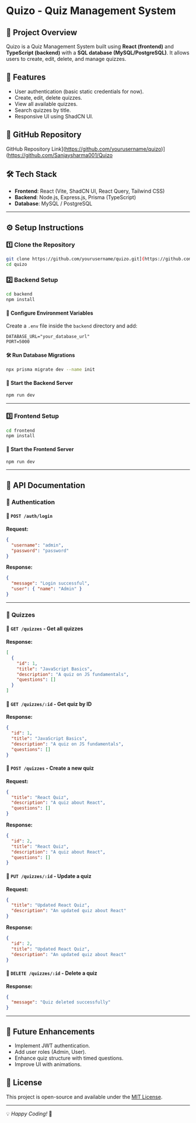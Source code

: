 # Quizo - Quiz Management System

## 📌 Project Overview
Quizo is a Quiz Management System built using **React (frontend)** and **TypeScript (backend)** with a **SQL database (MySQL/PostgreSQL)**. It allows users to create, edit, delete, and manage quizzes.

## 🚀 Features
- User authentication (basic static credentials for now).
- Create, edit, delete quizzes.
- View all available quizzes.
- Search quizzes by title.
- Responsive UI using ShadCN UI.

## 🔗 GitHub Repository
GitHub Repository Link](https://github.com/yourusername/quizo)](https://github.com/Sanjaysharma001/Quizo

## 🛠️ Tech Stack
- **Frontend**: React (Vite, ShadCN UI, React Query, Tailwind CSS)
- **Backend**: Node.js, Express.js, Prisma (TypeScript)
- **Database**: MySQL / PostgreSQL

---

## ⚙️ Setup Instructions
### 1️⃣ Clone the Repository
```sh
git clone https://github.com/yourusername/quizo.git](https://github.com/Sanjaysharma001/Quizo.git
cd quizo
```

### 2️⃣ Backend Setup
```sh
cd backend
npm install
```

#### 🔧 Configure Environment Variables
Create a `.env` file inside the `backend` directory and add:
```env
DATABASE_URL="your_database_url"
PORT=5000
```

#### 🛠 Run Database Migrations
```sh
npx prisma migrate dev --name init
```

#### 🚀 Start the Backend Server
```sh
npm run dev
```

---

### 3️⃣ Frontend Setup
```sh
cd frontend
npm install
```

#### 🚀 Start the Frontend Server
```sh
npm run dev
```

---

## 📡 API Documentation
### 🔹 **Authentication**
#### 🔹 `POST /auth/login`
**Request:**
```json
{
  "username": "admin",
  "password": "password"
}
```
**Response:**
```json
{
  "message": "Login successful",
  "user": { "name": "Admin" }
}
```

---
### 🔹 **Quizzes**
#### 🔹 `GET /quizzes` - Get all quizzes
**Response:**
```json
[
  {
    "id": 1,
    "title": "JavaScript Basics",
    "description": "A quiz on JS fundamentals",
    "questions": []
  }
]
```

#### 🔹 `GET /quizzes/:id` - Get quiz by ID
**Response:**
```json
{
  "id": 1,
  "title": "JavaScript Basics",
  "description": "A quiz on JS fundamentals",
  "questions": []
}
```

#### 🔹 `POST /quizzes` - Create a new quiz
**Request:**
```json
{
  "title": "React Quiz",
  "description": "A quiz about React",
  "questions": []
}
```
**Response:**
```json
{
  "id": 2,
  "title": "React Quiz",
  "description": "A quiz about React",
  "questions": []
}
```

#### 🔹 `PUT /quizzes/:id` - Update a quiz
**Request:**
```json
{
  "title": "Updated React Quiz",
  "description": "An updated quiz about React"
}
```
**Response:**
```json
{
  "id": 2,
  "title": "Updated React Quiz",
  "description": "An updated quiz about React"
}
```

#### 🔹 `DELETE /quizzes/:id` - Delete a quiz
**Response:**
```json
{
  "message": "Quiz deleted successfully"
}
```

---

## 🎯 Future Enhancements
- Implement JWT authentication.
- Add user roles (Admin, User).
- Enhance quiz structure with timed questions.
- Improve UI with animations.

## 📝 License
This project is open-source and available under the [MIT License](LICENSE).

---

💡 *Happy Coding!* 🚀

